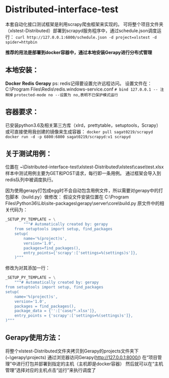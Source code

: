 # Distributed-interface-test

本套自动化接口测试框架是利用scrapy爬虫框架来实现的。
可将整个项目文件夹（xlstest-Distributed）部署到scrapyd服务程序中，通过schedule.json调度运行：
`curl http://127.0.0.1:6800/schedule.json -d project=xlstest -d spider=httpbin`

**推荐的用法是部署到docker容器中，通过本地安装Gerapy进行分布式管理**

## 本地安装：
**Docker**
**Redis**
**Gerapy**
ps: redis记得要设置允许远程访问。
设置文件在：C:\Program Files\Redis\redis.windows-service.conf
`# bind 127.0.0.1 -- 注释掉`
`protected-mode no --设置为 no,表明不已保护模式运行`

## 容器要求：
已安装python3.6及相关第三方库（xlrd，prettytable，setuptools，Scrapy）
或可直接使用我创建的镜像来生成容器：
`docker pull sagat0219/scrapyd`
`docker run -d -p 6800:6800 sagat0219/scrapyd:v1 scrapyd`

## 关于测试用例：
位置在 ~\Distributed-interface-test\xlstest-Distributed\xlstest\case\test.xlsx
样本中测试用例主要为GET和POST请求，每行即一条用例。
通过框架会导入到redis队列中被调度执行。

因为使用gerapy打包成egg时不会自动包含用例文件，所以需要对gerapy中的打包脚本（build.py）做修改：
假设文件安装位置在 C:\Program Files\Python36\Lib\site-packages\gerapy\server\core\build.py
原文件中的相关代码为：
```python
_SETUP_PY_TEMPLATE = \
        """# Automatically created by: gerapy
    from setuptools import setup, find_packages
    setup(
        name='%(project)s',
        version='1.0',
        packages=find_packages(),
        entry_points={'scrapy':['settings=%(settings)s']},
    )"""
```
修改为对其添加一行：
```python
_SETUP_PY_TEMPLATE = \
    """# Automatically created by: gerapy
from setuptools import setup, find_packages
setup(
    name='%(project)s',
    version='1.0',
    packages = find_packages(),
    package_data = {'':['case/*.xlsx']},
    entry_points = {'scrapy':['settings=%(settings)s']},
)"""
```
## Gerapy使用方法：
将整个xlstest-Distributed文件夹拷贝到Gerapy的projects文件夹下(~\gerapy\projects)
通过浏览器访问Gerapy(http://127.0.0.1:8000/)
在“项目管理”中进行打包并部署到指定的主机（主机即是docker容器）
然后就可以在“主机管理”选择对应的主机点击“运行”来执行调度了